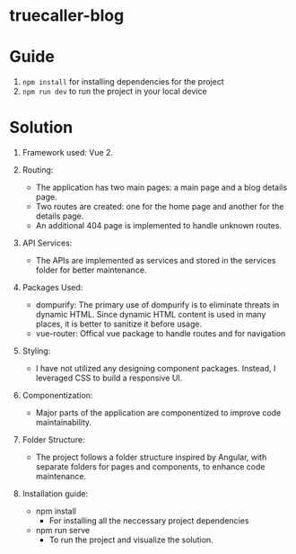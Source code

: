 # truecaller-blog
# Guide
1. ```npm install``` for installing dependencies for the project
2. ```npm run dev``` to run the project in your local device  

# Solution

1. Framework used: Vue 2.

2. Routing:
    - The application has two main pages: a main page and a blog details page.
    - Two routes are created: one for the home page and another for the details page.
    - An additional 404 page is implemented to handle unknown routes.

3. API Services:
    - The APIs are implemented as services and stored in the services folder for better maintenance.

4. Packages Used:
    - dompurify: The primary use of dompurify is to eliminate threats in dynamic HTML. Since dynamic HTML content is used in many places, it is better to sanitize it before usage.
    - vue-router: Offical vue package to handle routes and for navigation 

5. Styling:
    - I have not utilized any designing component packages. Instead, I leveraged CSS to build a responsive UI.

6. Componentization:
    - Major parts of the application are componentized to improve code maintainability.

7. Folder Structure:
    - The project follows a folder structure inspired by Angular, with separate folders for pages and components, to enhance code maintenance.

8. Installation guide:
    -  npm install
        - For installing all the neccessary project dependencies
    -   npm run serve 
        - To run the project and visualize the solution.